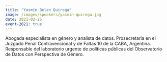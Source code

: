 ```yaml
---
title: "Yasmín Belen Quiroga"
image: /images/speakers/yasmin-quiroga.jpg
date: 2021-02-25
event-2021: true
---
```


Abogada especialista en género y analista de datos. Prosecretaria en el Juzgado Penal Contravencional y de Faltas 10 de la CABA, Argentina. Responsable del laboratorio urgente de políticas públicas del Observatorio de Datos con Perspectiva de Género.